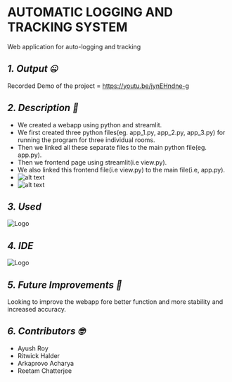 # AUTOMATIC LOGGING AND TRACKING SYSTEM
Web application for auto-logging and tracking
## *1. Output :zipper_mouth_face:*
Recorded Demo of the project = https://youtu.be/jynEHndne-g<br/>

## *2. Description :thinking:*
  - We created a webapp using python and streamlit.<br/>
  - We first created three python files(eg. app_1.py, app_2.py, app_3.py) for running the program for three individual rooms. <br/>
  - Then we linked all these separate files to the main python file(eg. app.py).<br/>
  - Then we frontend page using streamlit(i.e view.py).<br/> 
  - We also linked this frontend file(i.e view.py) to the main file(i.e, app.py).<br/>
  - ![alt text](https://github.com/SilencerTeam/Silencer/blob/main/result/Screenshot%20(1040).png)<br/>
  - ![alt text](https://github.com/SilencerTeam/Silencer/blob/main/result/2022-02-13%20(4).png)

 ## *3. Used*
 ![Logo](https://img.shields.io/badge/Python-FFD43B?style=for-the-badge&logo=python&logoColor=darkgreen)
 ## *4. IDE*
 ![Logo](https://img.shields.io/badge/Visual_Studio-5C2D91?style=for-the-badge&logo=visual%20studio&logoColor=white)
 ## *5. Future Improvements :raised_eyebrow:*
 Looking to improve the webapp fore better function and more stability and increased accuracy.
 ## *6. Contributors :nerd_face:*
  - Ayush Roy<br/>
  - Ritwick Halder<br/>
  - Arkaprovo Acharya<br/>
  - Reetam Chatterjee
